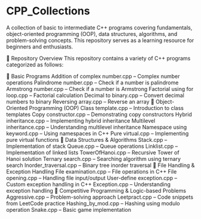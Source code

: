 # CPP_Collections
A collection of basic to intermediate C++ programs covering fundamentals, object-oriented programming (OOP), data structures, algorithms, and problem-solving concepts. This repository serves as a learning resource for beginners and enthusiasts.

📂 Repository Overview
This repository contains a variety of C++ programs categorized as follows:

🔹 Basic Programs
Addition of complex number.cpp – Complex number operations
Palindrome number.cpp – Check if a number is palindrome
Armstrong number.cpp – Check if a number is Armstrong
Factorial using for loop.cpp – Factorial calculation
Decimal to binary.cpp – Convert decimal numbers to binary
Reversing array.cpp – Reverse an array
🔹 Object-Oriented Programming (OOP)
Class template.cpp – Introduction to class templates
Copy constructor.cpp – Demonstrating copy constructors
Hybrid inheritance.cpp – Implementing hybrid inheritance
Multilevel inheritance.cpp – Understanding multilevel inheritance
Namespace using keyword.cpp – Using namespaces in C++
Pure virtual.cpp – Implementing pure virtual functions
🔹 Data Structures & Algorithms
Stack.cpp – Implementation of stack
Queue.cpp – Queue operations
Linklist.cpp – Implementation of linked lists
TowerOfHanoi.cpp – Recursive Tower of Hanoi solution
Ternary search.cpp – Searching algorithm using ternary search
Inorder_traversal.cpp – Binary tree inorder traversal
🔹 File Handling & Exception Handling
File examination.cpp – File operations in C++
File opening.cpp – Handling file input/output
User-define exception.cpp – Custom exception handling in C++
Exception.cpp – Understanding exception handling
🔹 Competitive Programming & Logic-based Problems
Aggressive.cpp – Problem-solving approach
Leetpract.cpp – Code snippets from LeetCode practice
Hashing_by_mod.cpp – Hashing using modulo operation
Snake.cpp – Basic game implementation
